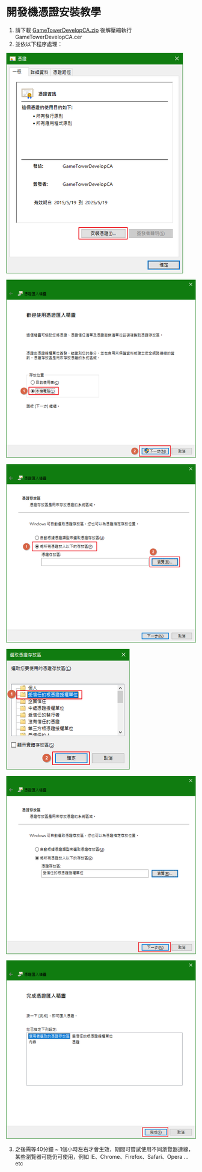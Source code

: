 # 開發機憑證安裝教學
1. 請下載 [GameTowerDevelopCA.zip](http://igscloud2/index.php/s/46HAPyr4p8oLD4f) 後解壓縮執行 GameTowerDevelopCA.cer
2. 並依以下程序處理：

![image-20210330095120502](images/image-20210330095120502.png)

![image-20210330095306579](images/image-20210330095306579.png)

![image-20210330095429673](images/image-20210330095429673.png)

![image-20210330095736322](images/image-20210330095736322.png)

![image-20210330095804170](images/image-20210330095804170.png)

![image-20210330095824191](images/image-20210330095824191.png)

3. 之後需等40分鐘 ~ 1個小時左右才會生效，期間可嘗試使用不同瀏覽器連線，某些瀏覽器可能仍可使用，例如 IE、Chrome、Firefox、Safari、Opera ... etc
